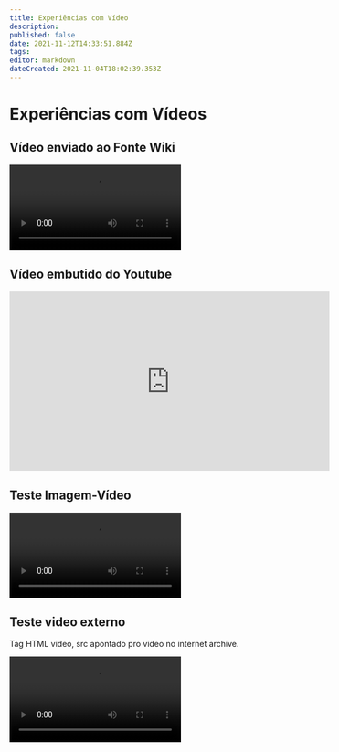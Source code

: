 ```yaml
---
title: Experiências com Vídeo
description: 
published: false
date: 2021-11-12T14:33:51.884Z
tags: 
editor: markdown
dateCreated: 2021-11-04T18:02:39.353Z
---
```


# Experiências com Vídeos

## Vídeo enviado ao Fonte Wiki

<video controls>
  <source src="/video_1-cjrqb2gp1ph-gif-120.mp4" type="video/mp4">
  Seu navegador não suporta vídeos embutidos
</video>

## Vídeo embutido do Youtube

<iframe width="560" height="315" src="https://www.youtube.com/embed/IjDnXNbpN3c" title="YouTube video player" frameborder="0" allow="accelerometer; autoplay; clipboard-write; encrypted-media; gyroscope; picture-in-picture" allowfullscreen></iframe>

## Teste Imagem-Vídeo

![video](/video_1-cjrqb2gp1ph-gif-120.mp4)


## Teste video externo

Tag HTML video, src apontado pro video no internet archive.

<video controls>
  <source src="https://archive.org/download/id21-videos/id21_felipe-fonseca.mp4" type="video/mp4">
  Seu navegador não suporta vídeos embutidos
</video>
